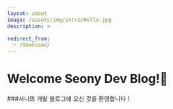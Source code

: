 ```yaml
---
layout: about
image: /assets/img/intro/Hello.jpg
description: >

redirect_from:
  - /download/
---
```

# Welcome Seony Dev Blog!💐

<!--author-->

###서니의 개발 블로그에 오신 것을 환영합니다 ! 
